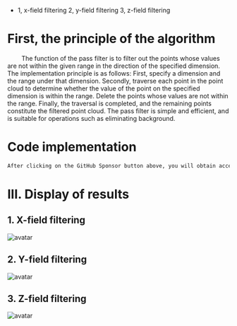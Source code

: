  + 1, x-field filtering 2, y-field filtering 3, z-field filtering

#  First, the principle of the algorithm 

    The function of the pass filter is to filter out the points whose values are not within the given range in the direction of the specified dimension. The implementation principle is as follows: First, specify a dimension and the range under that dimension. Secondly, traverse each point in the point cloud to determine whether the value of the point on the specified dimension is within the range. Delete the points whose values are not within the range. Finally, the traversal is completed, and the remaining points constitute the filtered point cloud. The pass filter is simple and efficient, and is suitable for operations such as eliminating background. 

#  Code implementation 

  ```python  
After clicking on the GitHub Sponsor button above, you will obtain access permissions to my private code repository ( https://github.com/slowlon/my_code_bar ) to view this blog code. By searching the code number of this blog, you can find the code you need, code number is: 2024020309574483017
  ```  
#  III. Display of results 

##  1. X-field filtering 

 ![avatar]( a51f90a6c40540c7b10ca9a6517df3fe.png) 

##  2. Y-field filtering 

 ![avatar]( 85575ee3e00746f8b954498990b8545f.png) 

##  3. Z-field filtering 

 ![avatar]( 138ef14c5f0a449c81d8b5ff9b4d050b.png) 

